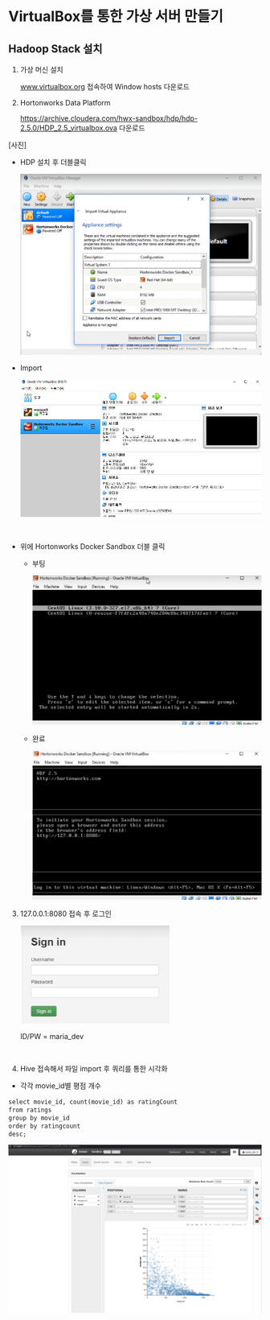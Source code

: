# VirtualBox를 통한 가상 서버 만들기

## Hadoop Stack 설치

1. 가상 머신 설치

   www.virtualbox.org 접속하여  Window hosts 다운로드

2. Hortonworks Data Platform

   https://archive.cloudera.com/hwx-sandbox/hdp/hdp-2.5.0/HDP_2.5_virtualbox.ova 다운로드



[사진]

- HDP 설치 후 더블클릭 

  ![HDP_install](img\HDP_install.png)




- Import

  ![Virtualbox_setting](img\Virtualbox_setting.png)

  ​

- 위에 Hortonworks Docker Sandbox 더블 클릭

  - 부팅

    ![virtualbox_booting](img\Virtualbox_booting.png)

  - 완료

    ![virtualbox_booting_end](img\virtualbox_booting_end.png)




3. 127.0.0.1:8080 접속 후 로그인

   ![hadoop_login](img\hadoop_login.png)

   ID/PW = maria_dev

   ​



4. Hive 접속해서 파일 import 후 쿼리를 통한 시각화
- 각각 movie_id별 평점 개수 
```
select movie_id, count(movie_id) as ratingCount
from ratings
group by movie_id
order by ratingcount
desc; 
```

   ![hive_visual](img\hive_visual.png)